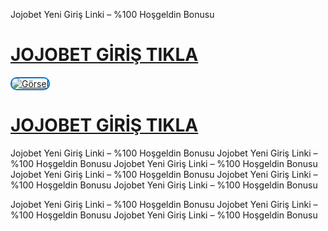 Jojobet Yeni Giriş Linki – %100 Hoşgeldin Bonusu
# <a href=""> JOJOBET GİRİŞ TIKLA </a>
<a href="" target="_blank"><img src="https://r.resimlink.com/DVZ9_.png" alt="Görsel" style="max-width:100%;height:auto;border:2px solid #0077cc;border-radius:10px;"></a>
# <a href="https://1295holiganbet.com/tr/"> JOJOBET GİRİŞ TIKLA </a>
Jojobet Yeni Giriş Linki – %100 Hoşgeldin Bonusu
Jojobet Yeni Giriş Linki – %100 Hoşgeldin Bonusu
Jojobet Yeni Giriş Linki – %100 Hoşgeldin Bonusu
Jojobet Yeni Giriş Linki – %100 Hoşgeldin Bonusu
Jojobet Yeni Giriş Linki – %100 Hoşgeldin Bonusu
Jojobet Yeni Giriş Linki – %100 Hoşgeldin Bonusu

Jojobet Yeni Giriş Linki – %100 Hoşgeldin Bonusu
Jojobet Yeni Giriş Linki – %100 Hoşgeldin Bonusu
Jojobet Yeni Giriş Linki – %100 Hoşgeldin Bonusu
